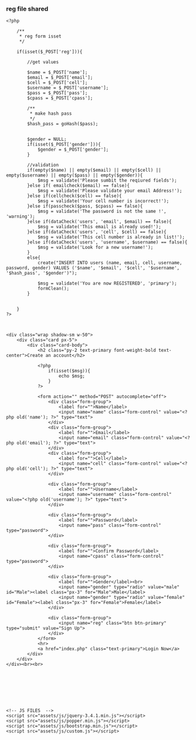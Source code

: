 ### reg file shared

<?php
	require_once "autoload.php";
?>

<!DOCTYPE html>
<html lang="en">
<head>
	<meta charset="UTF-8">
	<title>Development Area</title>
	<!-- ALL CSS FILES  -->
	<link rel="stylesheet" href="assets/css/bootstrap.min.css">
	<link rel="stylesheet" href="assets/css/style.css">
	<link rel="stylesheet" href="assets/css/responsive.css">
</head>
<body class="py-5">

	<?php

		/**
		 * reg form isset
		 */

		if(isset($_POST['reg'])){

			//get values

			$name = $_POST['name'];
			$email = $_POST['email'];
			$cell = $_POST['cell'];
			$username = $_POST['username'];
			$pass = $_POST['pass'];
			$cpass = $_POST['cpass'];

			/**
			 * make hash pass
			 */
			$hash_pass = goHash($pass);


			$gender = NULL;
			if(isset($_POST['gender'])){
				$gender = $_POST['gender'];
			}

			//validation
			if(empty($name) || empty($email) || empty($cell) || empty($username) || empty($pass) || empty($gender)){
				$msg = validate('Please sumbit the reqiured fields');
			}else if( emailcheck($email) == false){
				$msg = validate('Please validate your email Address!');
			}else if(cellcheck($cell) == false){
				$msg = validate('Your cell number is incorrect!');
			}else if(passcheck($pass, $cpass) == false){
				$msg = validate('The password is not the same !', 'warning');
			}else if(dataCheck('users', 'email', $email) == false){
				$msg = validate('This email is already used!');
			}else if(dataCheck('users', 'cell', $cell) == false){
				$msg = validate('This cell number is already in list!');
			}else if(dataCheck('users', 'username', $username) == false){
				$msg = validate('Look for a new username!');
			}
			else{
				create("INSERT INTO users (name, email, cell, username, password, gender) VALUES ('$name', '$email', '$cell', '$username', '$hash_pass', '$gender')");

				$msg = validate('You are now REGISTERED', 'primary');
				formClean();
			}
			

		}
	?>
	
	

	<div class="wrap shadow-sm w-50">
		<div class="card px-5">
			<div class="card-body">
				<h2 class="py-2 text-primary font-weight-bold text-center">Create an account</h2>
				
				<?php
					if(isset($msg)){
						echo $msg;
					}
				?>

				<form action="" method="POST" autocomplete="off">
					<div class="form-group">
						<label for="">Name</label>
						<input name="name" class="form-control" value="<?php old('name'); ?>" type="text">
					</div>
					<div class="form-group">
						<label for="">Email</label>
						<input name="email" class="form-control" value="<?php old('email'); ?>" type="text">
					</div>
					<div class="form-group">
						<label for="">Cell</label>
						<input name="cell" class="form-control" value="<?php old('cell'); ?>" type="text">
					</div>

					<div class="form-group">
						<label for="">Username</label>
						<input name="username" class="form-control" value="<?php old('username'); ?>" type="text">
					</div>

					<div class="form-group">
						<label for="">Password</label>
						<input name="pass" class="form-control" type="password">
					</div>

					<div class="form-group">
						<label for="">Confirm Password</label>
						<input name="cpass" class="form-control" type="password">
					</div>

					<div class="form-group">
						<label for="">Gender</label><br>
						<input name="gender" type="radio" value="male" id="Male"><label class="px-3" for="Male">Male</label>
						<input name="gender" type="radio" value="female" id="Female"><label class="px-3" for="Female">Female</label>
					</div>

					<div class="form-group">
						<input name="reg" class="btn btn-primary" type="submit" value="Sign Up">
					</div>
				</form>
				<hr>
				<a href="index.php" class="text-primary">Login Now</a>
			</div>
		</div>
	</div><br><br>
	







	<!-- JS FILES  -->
	<script src="assets/js/jquery-3.4.1.min.js"></script>
	<script src="assets/js/popper.min.js"></script>
	<script src="assets/js/bootstrap.min.js"></script>
	<script src="assets/js/custom.js"></script>
</body>
</html>